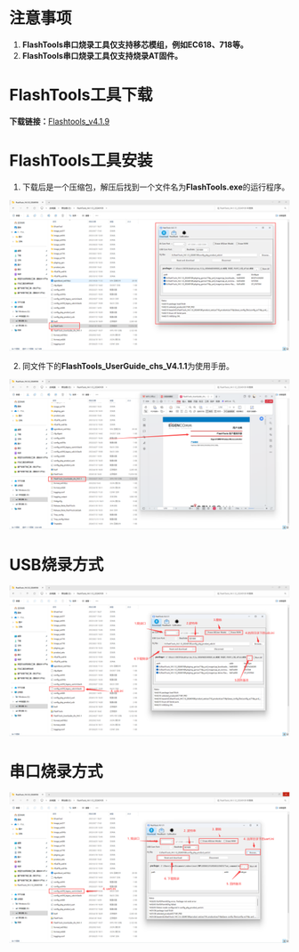 # 注意事项

1. **FlashTools串口烧录工具仅支持移芯模组，例如EC618、718等。**
2. **FlashTools串口烧录工具仅支持烧录AT固件。**

# FlashTools工具下载

**下载链接：**[Flashtools_v4.1.9](https://cdn.openluat-luatcommunity.openluat.com/attachment/20240515135114385_FlashTools_V4.1.9_20231106.rar)

# FlashTools工具安装

1. 下载后是一个压缩包，解压后找到一个文件名为**FlashTools.exe**的运行程序。

![image-20240712144240248](image/image-20240712144240248.png)

2. 同文件下的**FlashTools_UserGuide_chs_V4.1.1**为使用手册。

![image-20240712144544124](image/image-20240712144544124.png)

# USB烧录方式

![image-20240712145106082](image/image-20240712145106082.png)

# 串口烧录方式

![image-20240712145602372](image/image-20240712145602372.png)